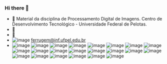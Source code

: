 ### Hi there 👋

- 🔭 Material da disciplina de Processamento Digital de Imagens. Centro de Desenvolvimento Tecnológico -  Universidade Federal de Pelotas.
- 👯 
- 💬 
- ![image](https://user-images.githubusercontent.com/32166571/160506599-650c25a6-e131-4de2-91a6-351a5dcb4ba1.png)
ferrugem@inf.ufpel.edu.br
- ![image](https://user-images.githubusercontent.com/32166571/160506921-1feeb8d3-f87b-4c48-8843-c0562989b893.png) ![image](https://user-images.githubusercontent.com/32166571/160507025-dec1eef9-4680-40c7-b9e8-8f3ba0b865dd.png) ![image](https://user-images.githubusercontent.com/32166571/160507047-8361c7d9-fe95-4f01-b45e-c9695e58a3e3.png) ![image](https://user-images.githubusercontent.com/32166571/160507129-fb898576-8d18-4573-94b3-2fed435ad369.png) ![image](https://user-images.githubusercontent.com/32166571/160507158-f5fa6e97-3652-4184-afe9-bd0bd770b89f.png) ![image](https://user-images.githubusercontent.com/32166571/160507795-ba97be9c-99a1-479c-95c6-86e84398b7f2.png) ![image](https://user-images.githubusercontent.com/32166571/160507831-94b42750-51bd-4247-a7ec-f3be7296a619.png) ![image](https://user-images.githubusercontent.com/32166571/160508015-cae2e521-01e6-4b2d-90af-292a7d2a8413.png) ![image](https://user-images.githubusercontent.com/32166571/160508068-a035f31e-7a47-4b26-91eb-9e1aafaf596d.png) ![image](https://user-images.githubusercontent.com/32166571/160508090-bcc8490b-5337-4e49-9ba6-aaed5d7c6f5e.png) ![image](https://user-images.githubusercontent.com/32166571/160508124-7a7a414b-ea30-46b8-bef3-96193f8507a4.png) ![image](https://user-images.githubusercontent.com/32166571/160508150-4266dae9-a869-4494-ab1e-92564e70d820.png) ![image](https://user-images.githubusercontent.com/32166571/160508203-4342170f-4ef1-4ea3-931f-ea57d4dc48f1.png) ![image](https://user-images.githubusercontent.com/32166571/160508231-f7155b38-bc4c-4f70-8332-5d4dadee0209.png) ![image](https://user-images.githubusercontent.com/32166571/160508263-e4cfaef1-7265-4037-9533-686c2e05216f.png) ![image](https://user-images.githubusercontent.com/32166571/160508296-cbf393ef-a91f-40bb-a071-dcb6ec3686ba.png) ![image](https://user-images.githubusercontent.com/32166571/160508313-9c4546e7-be89-4ece-9b9a-44f3f265ff9d.png) ![image](https://user-images.githubusercontent.com/32166571/160508342-7db3748c-65df-436c-a4ae-fcf6ccfa6c8a.png) ![image](https://user-images.githubusercontent.com/32166571/160508426-e9899172-bfcb-4a0b-86b5-272160306588.png) ![image](https://user-images.githubusercontent.com/32166571/160508486-45f99cf9-1ea0-4e7d-8c38-c2786b60eac5.png) ![image](https://user-images.githubusercontent.com/32166571/160508547-93caa1e7-6aba-4f2e-a77c-034b1382b5d2.png) ![image](https://user-images.githubusercontent.com/32166571/160508592-5df8d175-7baa-4d21-89db-30e1c8f140a5.png)
